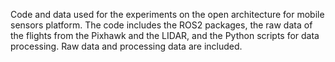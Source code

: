 Code and data used for the experiments on the open architecture for mobile sensors platform. The code includes the ROS2 packages, the raw data of the flights from the Pixhawk and the LIDAR, and the Python scripts for data processing. Raw data and processing data are included. 
